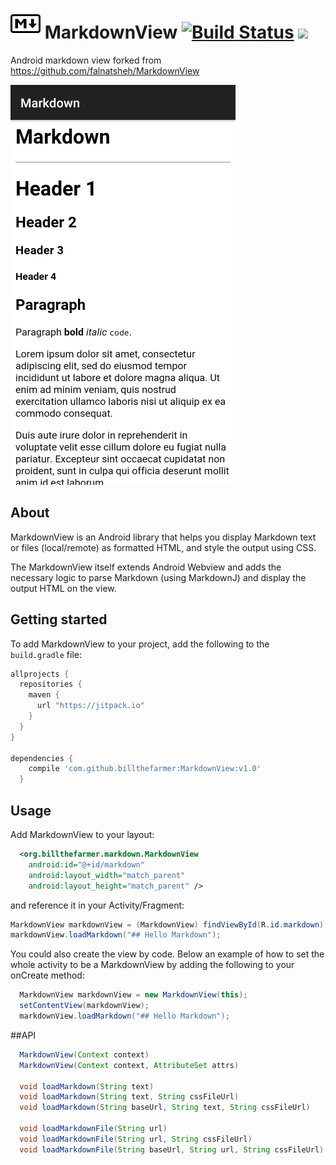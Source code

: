 # ![Logo](app/src/main/res/drawable-mdpi/ic_launcher.png) MarkdownView [![Build Status](https://travis-ci.org/billthefarmer/MarkdownView.svg?branch=master)](https://travis-ci.org/billthefarmer/MarkdownView) [![](https://jitpack.io/v/billthefarmer/MarkdownView.svg)](https://jitpack.io/#billthefarmer/MarkdownView)

Android markdown view forked from https://github.com/falnatsheh/MarkdownView

![Markdown](https://github.com/billthefarmer/billthefarmer.github.io/raw/master/images/Markdown.png)

## About

MarkdownView is an Android library that helps you display Markdown
text or files (local/remote) as formatted HTML, and style the output
using CSS.

The MarkdownView itself extends Android Webview and adds the necessary
logic to parse Markdown (using MarkdownJ) and display the output HTML
on the view.

## Getting started

To add MarkdownView to your project, add the following to the
`build.gradle` file:
```gradle
allprojects {
  repositories {
    maven {
      url "https://jitpack.io"
    }
  }
}

dependencies {
    compile 'com.github.billthefarmer:MarkdownView:v1.0'
  }
```

## Usage
Add MarkdownView to your layout:
```xml
  <org.billthefarmer.markdown.MarkdownView
    android:id="@+id/markdown"
    android:layout_width="match_parent"
    android:layout_height="match_parent" />
```

and reference it in your Activity/Fragment:
```java
MarkdownView markdownView = (MarkdownView) findViewById(R.id.markdown);
markdownView.loadMarkdown("## Hello Markdown");
```

You could also create the view by code. Below an example of how to set
the whole activity to be a MarkdownView by adding the following to
your onCreate method:
```java
  MarkdownView markdownView = new MarkdownView(this);
  setContentView(markdownView);
  markdownView.loadMarkdown("## Hello Markdown");
```

##API
```java
  MarkdownView(Context context)
  MarkdownView(Context context, AttributeSet attrs)

  void loadMarkdown(String text)
  void loadMarkdown(String text, String cssFileUrl)
  void loadMarkdown(String baseUrl, String text, String cssFileUrl)

  void loadMarkdownFile(String url)
  void loadMarkdownFile(String url, String cssFileUrl)
  void loadMarkdownFile(String baseUrl, String url, String cssFileUrl)
```
